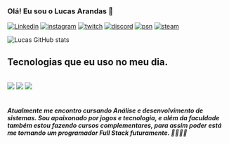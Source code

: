 ### Olá! Eu sou o Lucas Arandas 👀

[![Linkedin](https://img.shields.io/badge/LinkedIn-0077B5?style=for-the-badge&logo=linkedin&logoColor=white)](https://www.linkedin.com/in/lucas-arandas)
[![instagram](https://img.shields.io/badge/Instagram-E4405F?style=for-the-badge&logo=instagram&logoColor=white)](#)
[![twitch](https://img.shields.io/badge/Twitch-9146FF?style=for-the-badge&logo=twitch&logoColor=white)](#)
[![discord](https://img.shields.io/badge/Discord-7289DA?style=for-the-badge&logo=discord&logoColor=white)](#)
[![psn](https://img.shields.io/badge/PlayStation-003791?style=for-the-badge&logo=playstation&logoColor=white)](#)
[![steam](https://img.shields.io/badge/Steam-000000?style=for-the-badge&logo=steam&logoColor=white)](#)

![Lucas GitHub stats](https://github-readme-stats.vercel.app/api?username=lucasarandas&show_icons=true&theme=onedark)

## Tecnologias que eu uso no meu dia.

<div style="display: inline_block"><br/>
<img alignm= alt="html5" src="https://img.shields.io/badge/HTML5-E34F26?style=for-the-badge&logo=html5&logoColor=white" />
<img alignm= alt="css" src="https://img.shields.io/badge/CSS3-1572B6?style=for-the-badge&logo=css3&logoColor=white" />
<img alignm= alt="JavaScript" src="https://img.shields.io/badge/JavaScript-323330?style=for-the-badge&logo=javascript&logoColor=F7DF1E" />
</div><br/>

<h5>Atualmente me encontro cursando Análise e desenvolvimento de sistemas. Sou apaixonado por jogos e tecnologia, e além da faculdade também estou fazendo cursos complementares, para assim poder está me tornando um programador Full Stack futuramente. 🙏🏻🚀🔥</h5>


